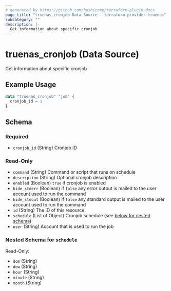```yaml
---
# generated by https://github.com/hashicorp/terraform-plugin-docs
page_title: "truenas_cronjob Data Source - terraform-provider-truenas"
subcategory: ""
description: |-
  Get information about specific cronjob
---
```


# truenas_cronjob (Data Source)

Get information about specific cronjob

## Example Usage

```terraform
data "truenas_cronjob" "job" {
  cronjob_id = 1
}
```

<!-- schema generated by tfplugindocs -->
## Schema

### Required

- `cronjob_id` (String) Cronjob ID

### Read-Only

- `command` (String) Command or script that runs on schedule
- `description` (String) Optional cronjob description
- `enabled` (Boolean) `true` if cronjob is enabled
- `hide_stderr` (Boolean) if `false` any error output is mailed to the user account used to run the command
- `hide_stdout` (Boolean) if `false` any standard output is mailed to the user account used to run the command
- `id` (String) The ID of this resource.
- `schedule` (List of Object) Cronjob schedule (see [below for nested schema](#nestedatt--schedule))
- `user` (String) Account that is used to run the job

<a id="nestedatt--schedule"></a>
### Nested Schema for `schedule`

Read-Only:

- `dom` (String)
- `dow` (String)
- `hour` (String)
- `minute` (String)
- `month` (String)



